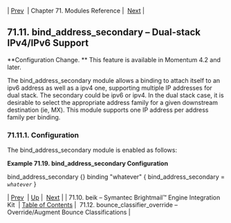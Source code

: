 | [Prev](modules.beik)  | Chapter 71. Modules Reference |  [Next](modules.bounce_classifier_override) |

## 71.11. bind_address_secondary – Dual-stack IPv4/IPv6 Support

<a class="indexterm" name="idp20047296"></a>

**Configuration Change. ** This feature is available in Momentum 4.2 and later.

The bind_address_secondary module allows a binding to attach itself to an ipv6 address as well as a ipv4 one, supporting multiple IP addresses for dual stack. The secondary could be ipv6 or ipv4\. In the dual stack case, it is desirable to select the appropriate address family for a given downstream destination (ie, MX). This module supports one IP address per address family per binding.

### 71.11.1. Configuration

The bind_address_secondary module is enabled as follows:

<a name="modules.bind_address_secondary.example"></a>

**Example 71.19. bind_address_secondary Configuration**

bind_address_secondary {}
binding "whatever" {
  bind_address_secondary = *`whatever`*
}

| [Prev](modules.beik)  | [Up](modules) |  [Next](modules.bounce_classifier_override) |
| 71.10. beik – Symantec Brightmail™ Engine Integration Kit  | [Table of Contents](index) |  71.12. bounce_classifier_override – Override/Augment Bounce Classifications |

